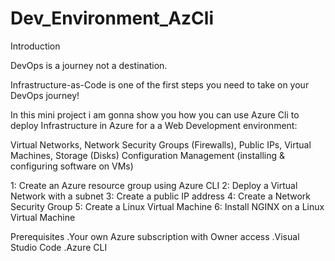 # Dev_Environment_AzCli

Introduction

DevOps is a journey not a destination.

Infrastructure-as-Code is one of the first steps you need to take on your DevOps journey!

In this mini project i am gonna show you how you can use Azure Cli to deploy Infrastructure in Azure for a 
a Web Development environment:

Virtual Networks, Network Security Groups (Firewalls), Public IPs, Virtual Machines, Storage (Disks)
Configuration Management (installing & configuring software on VMs)

1: Create an Azure resource group using Azure CLI
2: Deploy a Virtual Network with a subnet
3: Create a public IP address
4: Create a Network Security Group
5: Create a Linux Virtual Machine
6: Install NGINX on a Linux Virtual Machine


Prerequisites
.Your own Azure subscription with Owner access
.Visual Studio Code
.Azure CLI
